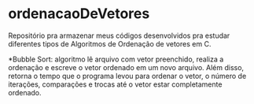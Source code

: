 # ordenacaoDeVetores
 Repositório pra armazenar meus códigos desenvolvidos pra estudar diferentes tipos de Algoritmos de Ordenação de vetores em C.

 *Bubble Sort: algoritmo lê arquivo com vetor preenchido, realiza a ordenação e escreve o vetor ordenado em um novo arquivo. Além disso, retorna o tempo que o programa levou para ordenar o vetor, o número de iterações, comparações e trocas até o vetor estar completamente ordenado.
